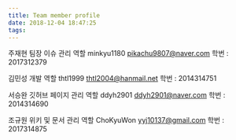 ```yaml
---
title: Team member profile
date: 2018-12-04 18:47:25
tags:
---
```


주재현
팀장
이슈 관리 역할
minkyu1180
pikachu9807@naver.com
학번 : 2017312379

김민성
개발 역할
thtl1999
thtl2004@hanmail.net
학번 : 2014314751

서승완
깃허브 페이지 관리 역할
ddyh2901
ddyh2901@naver.com
학번 : 2014314690

조규원
위키 및 문서 관리 역할
ChoKyuWon
yyj10137@gmail.com
학번 : 2017314875
